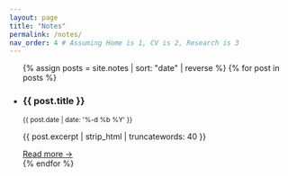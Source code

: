 ```yaml
---
layout: page
title: "Notes"
permalink: /notes/
nav_order: 4 # Assuming Home is 1, CV is 2, Research is 3
---
```


<ul class="post-list">
{% assign posts = site.notes | sort: "date" | reverse %}
{% for post in posts %}
  <li>
    <h3>{{ post.title }}</h3>
    <small>{{ post.date | date: '%-d %b %Y' }}</small>
    <p>{{ post.excerpt | strip_html | truncatewords: 40 }}</p>
    <a href="{{ post.url | relative_url }}">Read more →</a>
  </li>
{% endfor %}
</ul>
